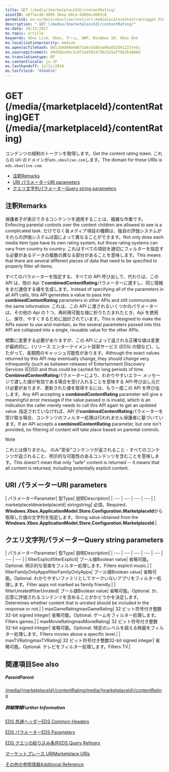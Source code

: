 ```yaml
---
title: GET (/media/{marketplaceId}/contentRating)
assetID: e677acdb-d905-3bea-b0ca-6d8becd663c0
permalink: en-us/docs/xboxlive/rest/uri-medialocalecontentratingget.html
description: " GET (/media/{marketplaceId}/contentRating)"
ms.date: 10/12/2017
ms.topic: article
keywords: Xbox Live, Xbox, ゲーム, UWP, Windows 10, Xbox One
ms.localizationpriority: medium
ms.openlocfilehash: 8d1cb9d09de8671d4cd3d61e96a8335412237e5c
ms.sourcegitcommit: 49d58bc66c1c9f2a4f81473bcb25af79e2b1088d
ms.translationtype: MT
ms.contentlocale: ja-JP
ms.lasthandoff: 12/11/2018
ms.locfileid: "8944634"
---
```

# <a name="get-mediamarketplaceidcontentrating"></a><span data-ttu-id="62203-104">GET (/media/{marketplaceId}/contentRating)</span><span class="sxs-lookup"><span data-stu-id="62203-104">GET (/media/{marketplaceId}/contentRating)</span></span>
<span data-ttu-id="62203-105">コンテンツの規制のトークンを取得します。</span><span class="sxs-lookup"><span data-stu-id="62203-105">Get the content rating token.</span></span> <span data-ttu-id="62203-106">これらの Uri のドメインが`eds.xboxlive.com`します。</span><span class="sxs-lookup"><span data-stu-id="62203-106">The domain for these URIs is `eds.xboxlive.com`.</span></span>
 
  * [<span data-ttu-id="62203-107">注釈</span><span class="sxs-lookup"><span data-stu-id="62203-107">Remarks</span></span>](#ID4EV)
  * [<span data-ttu-id="62203-108">URI パラメーター</span><span class="sxs-lookup"><span data-stu-id="62203-108">URI parameters</span></span>](#ID4ELB)
  * [<span data-ttu-id="62203-109">クエリ文字列パラメーター</span><span class="sxs-lookup"><span data-stu-id="62203-109">Query string parameters</span></span>](#ID4EWB)
 
<a id="ID4EV"></a>

 
## <a name="remarks"></a><span data-ttu-id="62203-110">注釈</span><span class="sxs-lookup"><span data-stu-id="62203-110">Remarks</span></span>
 
<span data-ttu-id="62203-111">保護者子が表示できるコンテンツを適用することは、複雑な作業です。</span><span class="sxs-lookup"><span data-stu-id="62203-111">Enforcing parental controls over the content children are allowed to see is a complicated task.</span></span> <span data-ttu-id="62203-112">だけでなく各メディア項目の種類は、独自の評価システムがそれらの評価システムは国によって異なることができます。</span><span class="sxs-lookup"><span data-stu-id="62203-112">Not only does each media item type have its own rating system, but those rating systems can vary from country to country.</span></span> <span data-ttu-id="62203-113">これはすべての項目を適切にフィルターを指定する必要があるデータの複数の異なる部分があることを意味します。</span><span class="sxs-lookup"><span data-stu-id="62203-113">This means that there are several different pieces of data that need to be specified to properly filter all items.</span></span>
 
<span data-ttu-id="62203-114">すべてのパラメーターを指定する、すべての API 呼び出しで、代わりは、この API は、他の Api で**combinedContentRating**パラメーターに渡すし、同じ情報をまだ通信する値を生成します。</span><span class="sxs-lookup"><span data-stu-id="62203-114">Instead of specifying all of the parameters in all API calls, this API generates a value to pass into **combinedContentRating** parameters in other APIs and still communicate the same information.</span></span> <span data-ttu-id="62203-115">これは、この API に渡されるいくつかのパラメーターは、その他の Api の 1 つ、再利用可能な値に折りたたまれたとき、Api を使用し、保守、やすくするために設計されています。</span><span class="sxs-lookup"><span data-stu-id="62203-115">This is designed to make the APIs easier to use and maintain, as the several parameters passed into this API are collapsed into a single, reusable value for the other APIs.</span></span>
 
<span data-ttu-id="62203-116">頻繁に変更する必要がありますが、この API によって返される正確な値は変更が最終的に、(リリース エンターテイメント探索サービス (EDS) の間など)、したがって、長期間のキャッシュ可能性があります。</span><span class="sxs-lookup"><span data-stu-id="62203-116">Although the exact values returned by this API may eventually change, they should change very infrequently (such as between releases of Entertainment Discovery Services (EDS)) and thus could be cached for long periods of time.</span></span> <span data-ttu-id="62203-117">**CombinedContentRating**パラメーターにより、わかりやすいエラー メッセージで渡した値が有効である場合を受け入れることを意味する API 呼び出し元だけ必要があります、更新された値を取得するには、もう一度この API を呼び出します。</span><span class="sxs-lookup"><span data-stu-id="62203-117">Any API accepting a **combinedContentRating** parameter will give a meaningful error message if the value passed in is invalid, which is an indication the caller merely needs to call this API again to get an updated value.</span></span> <span data-ttu-id="62203-118">指定されていなければ、API が**combinedContentRating**パラメーターを受け取る場合、コンテンツのフィルター処理は行われません保護者に基づいています。</span><span class="sxs-lookup"><span data-stu-id="62203-118">If an API accepts a **combinedContentRating** parameter, but one isn't provided, no filtering of content will take place based on parental controls.</span></span> 

> [!NOTE] 
> <span data-ttu-id="62203-119">これとは限りません。 のみ"安全"コンテンツが返されること - すべてのコンテンツが返されること、明示的な可能性のあるコンテンツを含むことを意味します。</span><span class="sxs-lookup"><span data-stu-id="62203-119">This doesn't mean that only "safe" content is returned -- it means that all content is returned, including potentially explicit content.</span></span> 


  
<a id="ID4ELB"></a>

 
## <a name="uri-parameters"></a><span data-ttu-id="62203-120">URI パラメーター</span><span class="sxs-lookup"><span data-stu-id="62203-120">URI parameters</span></span>
 
| <span data-ttu-id="62203-121">パラメーター</span><span class="sxs-lookup"><span data-stu-id="62203-121">Parameter</span></span>| <span data-ttu-id="62203-122">型</span><span class="sxs-lookup"><span data-stu-id="62203-122">Type</span></span>| <span data-ttu-id="62203-123">説明</span><span class="sxs-lookup"><span data-stu-id="62203-123">Description</span></span>| 
| --- | --- | --- | --- | 
| <span data-ttu-id="62203-124">marketplaceId</span><span class="sxs-lookup"><span data-stu-id="62203-124">marketplaceId</span></span>| <span data-ttu-id="62203-125">string</span><span class="sxs-lookup"><span data-stu-id="62203-125">string</span></span>| <span data-ttu-id="62203-126">必須。</span><span class="sxs-lookup"><span data-stu-id="62203-126">Required.</span></span> <span data-ttu-id="62203-127"><b>Windows.Xbox.ApplicationModel.Store.Configuration.MarketplaceId</b>から取得した値の文字列を指定します。</span><span class="sxs-lookup"><span data-stu-id="62203-127">String value obtained from the <b>Windows.Xbox.ApplicationModel.Store.Configuration.MarketplaceId</b>.</span></span>| 
  
<a id="ID4EWB"></a>

 
## <a name="query-string-parameters"></a><span data-ttu-id="62203-128">クエリ文字列パラメーター</span><span class="sxs-lookup"><span data-stu-id="62203-128">Query string parameters</span></span>
 
| <span data-ttu-id="62203-129">パラメーター</span><span class="sxs-lookup"><span data-stu-id="62203-129">Parameter</span></span>| <span data-ttu-id="62203-130">型</span><span class="sxs-lookup"><span data-stu-id="62203-130">Type</span></span>| <span data-ttu-id="62203-131">説明</span><span class="sxs-lookup"><span data-stu-id="62203-131">Description</span></span>| 
| --- | --- | --- | --- | --- | --- | --- | 
| <span data-ttu-id="62203-132">filterExplicit</span><span class="sxs-lookup"><span data-stu-id="62203-132">filterExplicit</span></span>| <span data-ttu-id="62203-133">ブール値</span><span class="sxs-lookup"><span data-stu-id="62203-133">Boolean value</span></span>| <span data-ttu-id="62203-134">省略可能。</span><span class="sxs-lookup"><span data-stu-id="62203-134">Optional.</span></span> <span data-ttu-id="62203-135">明示的な音楽をフィルター処理します。</span><span class="sxs-lookup"><span data-stu-id="62203-135">Filters explicit music.</span></span>| 
| <span data-ttu-id="62203-136">filterFamilyOnlyApps</span><span class="sxs-lookup"><span data-stu-id="62203-136">filterFamilyOnlyApps</span></span>| <span data-ttu-id="62203-137">ブール値</span><span class="sxs-lookup"><span data-stu-id="62203-137">Boolean value</span></span>| <span data-ttu-id="62203-138">省略可能。</span><span class="sxs-lookup"><span data-stu-id="62203-138">Optional.</span></span> <span data-ttu-id="62203-139">わかりやすいファミリとしてマークいないアプリをフィルター処理します。</span><span class="sxs-lookup"><span data-stu-id="62203-139">Filter apps not marked as family friendly.</span></span>| 
| <span data-ttu-id="62203-140">filterUnrated</span><span class="sxs-lookup"><span data-stu-id="62203-140">filterUnrated</span></span>| <span data-ttu-id="62203-141">ブール値</span><span class="sxs-lookup"><span data-stu-id="62203-141">Boolean value</span></span>| <span data-ttu-id="62203-142">省略可能。</span><span class="sxs-lookup"><span data-stu-id="62203-142">Optional.</span></span> <span data-ttu-id="62203-143">か、応答に評価されるコンテンツを含めることがかどうかを決定します。</span><span class="sxs-lookup"><span data-stu-id="62203-143">Determines whether content that is unrated should be included in the response or not.</span></span>| 
| <span data-ttu-id="62203-144">maxGameRating</span><span class="sxs-lookup"><span data-stu-id="62203-144">maxGameRating</span></span>| <span data-ttu-id="62203-145">32 ビット符号付き整数</span><span class="sxs-lookup"><span data-stu-id="62203-145">32-bit signed integer</span></span>| <span data-ttu-id="62203-146">省略可能。</span><span class="sxs-lookup"><span data-stu-id="62203-146">Optional.</span></span> <span data-ttu-id="62203-147">ゲームをフィルター処理します。</span><span class="sxs-lookup"><span data-stu-id="62203-147">Filters games.</span></span>| 
| <span data-ttu-id="62203-148">maxMovieRating</span><span class="sxs-lookup"><span data-stu-id="62203-148">maxMovieRating</span></span>| <span data-ttu-id="62203-149">32 ビット符号付き整数</span><span class="sxs-lookup"><span data-stu-id="62203-149">32-bit signed integer</span></span>| <span data-ttu-id="62203-150">省略可能。</span><span class="sxs-lookup"><span data-stu-id="62203-150">Optional.</span></span> <span data-ttu-id="62203-151">特定のレベルを超える映画をフィルター処理します。</span><span class="sxs-lookup"><span data-stu-id="62203-151">Filters movies above a specific level.</span></span>| 
| <span data-ttu-id="62203-152">maxTVRating</span><span class="sxs-lookup"><span data-stu-id="62203-152">maxTVRating</span></span>| <span data-ttu-id="62203-153">32 ビット符号付き整数</span><span class="sxs-lookup"><span data-stu-id="62203-153">32-bit signed integer</span></span>| <span data-ttu-id="62203-154">省略可能。</span><span class="sxs-lookup"><span data-stu-id="62203-154">Optional.</span></span> <span data-ttu-id="62203-155">テレビをフィルター処理します。</span><span class="sxs-lookup"><span data-stu-id="62203-155">Filters TV.</span></span>| 
  
<a id="ID4E5D"></a>

 
## <a name="see-also"></a><span data-ttu-id="62203-156">関連項目</span><span class="sxs-lookup"><span data-stu-id="62203-156">See also</span></span>
 
<a id="ID4EAE"></a>

 
##### <a name="parent"></a><span data-ttu-id="62203-157">Parent</span><span class="sxs-lookup"><span data-stu-id="62203-157">Parent</span></span> 

[<span data-ttu-id="62203-158">/media/{marketplaceId}/contentRating</span><span class="sxs-lookup"><span data-stu-id="62203-158">/media/{marketplaceId}/contentRating</span></span>](uri-medialocalecontentrating.md)

  
<a id="ID4EKE"></a>

 
##### <a name="further-information"></a><span data-ttu-id="62203-159">詳細情報</span><span class="sxs-lookup"><span data-stu-id="62203-159">Further Information</span></span> 

[<span data-ttu-id="62203-160">EDS 共通ヘッダー</span><span class="sxs-lookup"><span data-stu-id="62203-160">EDS Common Headers</span></span>](../../additional/edscommonheaders.md)

 [<span data-ttu-id="62203-161">EDS パラメーター</span><span class="sxs-lookup"><span data-stu-id="62203-161">EDS Parameters</span></span>](../../additional/edsparameters.md)

 [<span data-ttu-id="62203-162">EDS クエリの絞り込み条件</span><span class="sxs-lookup"><span data-stu-id="62203-162">EDS Query Refiners</span></span>](../../additional/edsqueryrefiners.md)

 [<span data-ttu-id="62203-163">マーケットプレース URI</span><span class="sxs-lookup"><span data-stu-id="62203-163">Marketplace URIs</span></span>](atoc-reference-marketplace.md)

 [<span data-ttu-id="62203-164">その他の参照情報</span><span class="sxs-lookup"><span data-stu-id="62203-164">Additional Reference</span></span>](../../additional/atoc-xboxlivews-reference-additional.md)

   